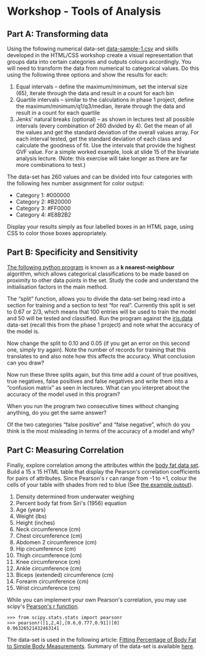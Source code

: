Workshop - Tools of Analysis
=========================

Part A: Transforming data
-------------------------

Using the following numerical data-set [data-sample-1.csv](assets/data-sample-1.csv) and skills developed in the HTML/CSS workshop create a visual representation that groups data into certain categories and outputs colours accordingly. You will need to transform the data from numerical to categorical values. Do this using the following three options and show the results for each:

1. Equal intervals – define the maximum/minimum, set the interval size (65), iterate through the data and result in a count for each bin
2. Quartile intervals – similar to the calculations in phase 1 project, define the maximum/minimum/q1/q3/median, iterate through the data and result in a count for each quartile
3. Jenks’ natural breaks (optional) – as shown in lectures test all possible intervals (every combination of 260 divided by 4). Get the mean of all the values and get the standard deviation of the overall values array. For each interval tested, get the standard deviation of each class and calculate the goodness of fit. Use the intervals that provide the highest GVF value. For a simple worked example, look at slide 15 of the bivariate analysis lecture. (Note: this exercise will take longer as there are far more combinations to test.)

The data-set has 260 values and can be divided into four categories with the following hex number assignment for color output:

- Category 1: #000000
- Category 2: #B20000
- Category 3: #FF0000
- Category 4: #E8B2B2

Display your results simply as four labelled boxes in an HTML page, using CSS to color those boxes appropriately.

Part B: Specificity and Sensitivity
------------------------------------

[The following python program](assets/knn_classifier.py) is known as a **k nearest-neighbour** algorithm, which allows categorical classifications to be made based on proximity to other data points in the set. Study the code and understand the initialisation factors in the main method.

The “split” function, allows you to divide the data-set being read into a section for training and a section to test “for real”. Currently this split is set to 0.67 or 2/3, which means that 100 entries will be used to train the model and 50 will be tested and classified. Run the program against the [iris.data](assets/iris.data) data-set (recall this from the phase 1 project) and note what the accuracy of the model is.

Now change the split to 0.10 and 0.05 (if you get an error on this second one, simply try again). Note the number of records for training that this translates to and also note how this affects the accuracy. What conclusion can you draw?

Now run these three splits again, but this time add a count of true positives, true negatives, false positives and false negatives and write them into a “confusion matrix” as seen in lectures. What can you interpret about the accuracy of the model used in this program?

When you run the program two consecutive times without changing anything, do you get the same answer?

Of the two categories “false positive” and “false negative”, which do you think is the most misleading in terms of the accuracy of a model and why?

Part C: Measuring Correlation
-------------------

Finally, explore correlation among the attributes within the [body fat data set](assets/body-fat.csv). Build a 15 x 15 HTML table that display the Pearson's correlation coefficients for pairs of attributes. Since Pearson's r can range from -1 to +1, colour the cells of your table with shades from red to blue (See [the example output](assets/pearson-sample.html)).

1. Density determined from underwater weighing
2. Percent body fat from Siri's (1956) equation
3. Age (years)
4. Weight (lbs)
5. Height (inches)
6. Neck circumference (cm)
7. Chest circumference (cm)
8. Abdomen 2 circumference (cm)
9. Hip circumference (cm)
10. Thigh circumference (cm)
11. Knee circumference (cm)
12. Ankle circumference (cm)
13. Biceps (extended) circumference (cm)
14. Forearm circumference (cm)
15.  Wrist circumference (cm)

While you can implement your own Pearson's correlation, you may use scipy's [Pearson's r function](http://docs.scipy.org/doc/scipy/reference/generated/scipy.stats.pearsonr.html).

    >>> from scipy.stats.stats import pearsonr
    >>> pearsonr([1,2,4],[0.6,0.777,0.91])[0]
    0.96326521432463141

The data-set is used in the following article: [Fitting Percentage of Body Fat to Simple Body Measurements](http://www.amstat.org/publications/jse/v4n1/datasets.johnson.html). Summary of the data-set is available [here](http://lib.stat.cmu.edu/datasets/bodyfat).


